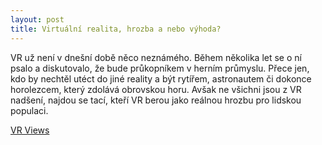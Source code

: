 ```yaml
---
layout: post
title: Virtuální realita, hrozba a nebo výhoda?
---
```



VR už není v dnešní době něco neznámého. Během několika let se o ní psalo a diskutovalo, že bude průkopníkem v herním průmyslu. Přece jen, kdo by nechtěl utéct do jiné reality a být rytířem, astronautem či dokonce horolezcem, který zdolává obrovskou horu. 
Avšak ne všichni jsou z VR nadšení, najdou se tací, kteří VR berou jako reálnou hrozbu pro lidskou populaci. 

<a class="embedly-card" href="https://cs.wordpress.org/plugins/vr-views/">VR Views</a>
<script async src="//cdn.embedly.com/widgets/platform.js" charset="UTF-8"></script>